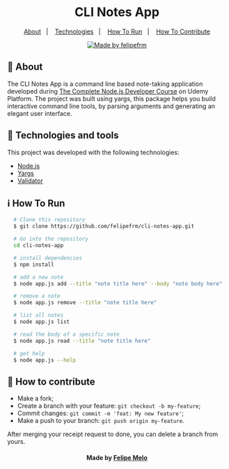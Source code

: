 <h1 align="center"> 
  CLI Notes App
</h1>

<p align="center">
  <a href="#about">About</a>&nbsp;&nbsp;&nbsp;|&nbsp;&nbsp;&nbsp;
  <a href="#tecnologias">Technologies</a>&nbsp;&nbsp;&nbsp;|&nbsp;&nbsp;&nbsp;
  <a href="#how-to-run">How To Run</a>&nbsp;&nbsp;&nbsp;|&nbsp;&nbsp;&nbsp;
  <a href="#how-to-contribute">How To Contribute</a>
</p>

<p align="center">
   <a href="https://www.linkedin.com/in/felipe-melo-a78504186/">
    <img alt="Made by felipefrm" src="https://img.shields.io/badge/made%20by-felipefrm-%2304D361">
  </a>
</p>

<a id="about"></a>

## 💬 About 

The CLI Notes App is a command line based note-taking application developed during <a href="https://www.udemy.com/course/the-complete-nodejs-developer-course-2/">The Complete Node.js Developer Course</a> on Udemy Platform. The project was built using yargs, this package helps you build interactive command line tools, by parsing arguments and generating an elegant user interface.

<a id="technologies"></a>

## 🧰 Technologies and tools
This project was developed with the following technologies:

- [Node.js](https://nodejs.org/en/)
- [Yargs](http://yargs.js.org/)
- [Validator](https://www.npmjs.com/package/validator)

<a id="how-to-run"></a>

## :information_source: How To Run

```sh
  # Clone this repository
  $ git clone https://github.com/felipefrm/cli-notes-app.git

  # Go into the repository
  cd cli-notes-app

  # install dependencies
  $ npm install

  # add a new note
  $ node app.js add --title "note title here" --body "note body here"

  # remove a note
  $ node app.js remove --title "note title here"

  # list all notes
  $ node app.js list

  # read the body of a specific note
  $ node app.js read --title "note title here"

  # get help
  $ node app.js --help
```

<a id="how-to-contribute"></a>

## 🤔 How to contribute

-  Make a fork;
-  Create a branch with your feature: `git checkout -b my-feature`;
-  Commit changes: `git commit -m 'feat: My new feature'`;
-  Make a push to your branch: `git push origin my-feature`.

After merging your receipt request to done, you can delete a branch from yours.

<h4 align="center">
    Made by  <a href="https://www.linkedin.com/in/felipe-melo-a78504186/" target="_blank">Felipe Melo</a>
</h4>